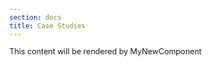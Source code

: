 ```yaml
---
section: docs
title: Case Studies
---
```

<cardcomponent>This content will be rendered by MyNewComponent</cardcomponent>

 
